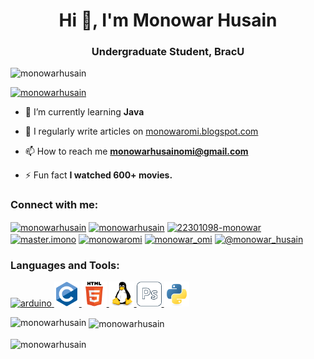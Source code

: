 <h1 align="center">Hi 👋, I'm Monowar Husain</h1>
<h3 align="center">Undergraduate Student, BracU</h3>

<p align="left"> <img src="https://komarev.com/ghpvc/?username=monowarhusain&label=Profile%20views&color=0e75b6&style=flat" alt="monowarhusain" /> </p>

<p align="left"> <a href="https://twitter.com/monowarhusain" target="blank"><img src="https://img.shields.io/twitter/follow/monowarhusain?logo=twitter&style=for-the-badge" alt="monowarhusain" /></a> </p>

- 🌱 I’m currently learning **Java**

- 📝 I regularly write articles on [monowaromi.blogspot.com](monowaromi.blogspot.com)

- 📫 How to reach me **monowarhusainomi@gmail.com**

- ⚡ Fun fact **I watched 600+ movies.**

<h3 align="left">Connect with me:</h3>
<p align="left">
<a href="https://dev.to/monowarhusain" target="blank"><img align="center" src="https://raw.githubusercontent.com/rahuldkjain/github-profile-readme-generator/master/src/images/icons/Social/devto.svg" alt="monowarhusain" height="30" width="40" /></a>
<a href="https://twitter.com/monowarhusain" target="blank"><img align="center" src="https://raw.githubusercontent.com/rahuldkjain/github-profile-readme-generator/master/src/images/icons/Social/twitter.svg" alt="monowarhusain" height="30" width="40" /></a>
<a href="https://linkedin.com/in/22301098-monowar" target="blank"><img align="center" src="https://raw.githubusercontent.com/rahuldkjain/github-profile-readme-generator/master/src/images/icons/Social/linked-in-alt.svg" alt="22301098-monowar" height="30" width="40" /></a>
<a href="https://fb.com/master.imono" target="blank"><img align="center" src="https://raw.githubusercontent.com/rahuldkjain/github-profile-readme-generator/master/src/images/icons/Social/facebook.svg" alt="master.imono" height="30" width="40" /></a>
<a href="https://instagram.com/monowaromi" target="blank"><img align="center" src="https://raw.githubusercontent.com/rahuldkjain/github-profile-readme-generator/master/src/images/icons/Social/instagram.svg" alt="monowaromi" height="30" width="40" /></a>
<a href="https://www.youtube.com/@MONOWAR_OMI" target="blank"><img align="center" src="https://raw.githubusercontent.com/rahuldkjain/github-profile-readme-generator/master/src/images/icons/Social/youtube.svg" alt="monowar_omi" height="30" width="40" /></a>
<a href="https://www.hackerrank.com/profile/monowar_husain" target="blank"><img align="center" src="https://raw.githubusercontent.com/rahuldkjain/github-profile-readme-generator/master/src/images/icons/Social/hackerrank.svg" alt="@monowar_husain" height="30" width="40" /></a>
</p>

<h3 align="left">Languages and Tools:</h3>
<p align="left"> <a href="https://www.arduino.cc/" target="_blank" rel="noreferrer"> <img src="https://cdn.worldvectorlogo.com/logos/arduino-1.svg" alt="arduino" width="40" height="40"/> </a> <a href="https://www.cprogramming.com/" target="_blank" rel="noreferrer"> <img src="https://raw.githubusercontent.com/devicons/devicon/master/icons/c/c-original.svg" alt="c" width="40" height="40"/> </a> <a href="https://www.w3.org/html/" target="_blank" rel="noreferrer"> <img src="https://raw.githubusercontent.com/devicons/devicon/master/icons/html5/html5-original-wordmark.svg" alt="html5" width="40" height="40"/> </a> <a href="https://www.linux.org/" target="_blank" rel="noreferrer"> <img src="https://raw.githubusercontent.com/devicons/devicon/master/icons/linux/linux-original.svg" alt="linux" width="40" height="40"/> </a> <a href="https://www.photoshop.com/en" target="_blank" rel="noreferrer"> <img src="https://raw.githubusercontent.com/devicons/devicon/master/icons/photoshop/photoshop-line.svg" alt="photoshop" width="40" height="40"/> </a> <a href="https://www.python.org" target="_blank" rel="noreferrer"> <img src="https://raw.githubusercontent.com/devicons/devicon/master/icons/python/python-original.svg" alt="python" width="40" height="40"/> </a> </p>

<p><img align="left" src="https://github-readme-stats.vercel.app/api/top-langs?username=monowarhusain&show_icons=true&locale=en&layout=compact" alt="monowarhusain" /></p>

<p>&nbsp;<img align="center" src="https://github-readme-stats.vercel.app/api?username=monowarhusain&show_icons=true&locale=en" alt="monowarhusain" /></p>

<p><img align="center" src="https://github-readme-streak-stats.herokuapp.com/?user=monowarhusain&" alt="monowarhusain" /></p>

